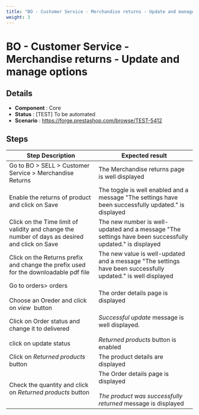 ```yaml
---
title: "BO - Customer Service - Merchandise returns - Update and manage options"
weight: 3
---
```


# BO - Customer Service - Merchandise returns - Update and manage options
## Details
* **Component** : Core
* **Status** : [TEST] To be automated
* **Scenario** : https://forge.prestashop.com/browse/TEST-5412

## Steps
| Step Description | Expected result |
| ----- | ----- |
| Go to BO > SELL > Customer Service > Merchandise Returns | The Merchandise returns page is well displayed |
| Enable the returns of product and click on Save | The toggle is well enabled and a message "The settings have been successfully updated." is displayed |
| Click on the Time limit of validity and change the number of days as desired and click on Save | The new number is well-updated and a message "The settings have been successfully updated." is displayed |
| Click on the Returns prefix and change the prefix used for the downloadable pdf file | The new value is well-updated and a message "The settings have been successfully updated." is well displayed |
| Go to orders> orders<br><br>Choose an Oreder and click on _view_  button | The order details page is displayed |
| Click on Order status and change it to delivered<br><br>click on update status | _Successful update_ message is well displayed.<br><br>_Returned products_ button is enabled |
| Click on _Returned products_ button | The product details are displayed |
| Check the quantity and click on _Returned products_ button | The Order details page is displayed<br><br>*_The product was successfully returned_* message is displayed |
